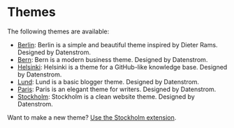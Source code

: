 Themes
======

The following themes are available:

* [Berlin](https://github.com/datenstrom/yellow-extensions/tree/master/themes/berlin): 
  Berlin is a simple and beautiful theme inspired by Dieter Rams. Designed by Datenstrom.
* [Bern](https://github.com/datenstrom/yellow-extensions/tree/master/themes/bern): 
  Bern is a modern business theme. Designed by Datenstrom.
* [Helsinki](https://github.com/datenstrom/yellow-extensions/tree/master/themes/helsinki): 
  Helsinki is a theme for a GitHub-like knowledge base. Designed by Datenstrom.
* [Lund](https://github.com/datenstrom/yellow-extensions/tree/master/themes/lund): 
  Lund is a basic blogger theme. Designed by Datenstrom.
* [Paris](https://github.com/datenstrom/yellow-extensions/tree/master/themes/paris): 
  Paris is an elegant theme for writers. Designed by Datenstrom.
* [Stockholm](https://github.com/datenstrom/yellow-extensions/tree/master/themes/stockholm): 
  Stockholm is a clean website theme. Designed by Datenstrom.

Want to make a new theme? [Use the Stockholm extension](https://github.com/datenstrom/yellow-extensions/tree/master/themes/stockholm).